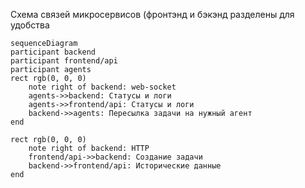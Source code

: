 Схема связей микросервисов (фронтэнд и бэкэнд разделены для удобства

```mermaid
sequenceDiagram
participant backend
participant frontend/api
participant agents
rect rgb(0, 0, 0)
    note right of backend: web-socket
    agents->>backend: Статусы и логи
    agents->>frontend/api: Статусы и логи
    backend->>agents: Пересылка задачи на нужный агент
end

rect rgb(0, 0, 0)
    note right of backend: HTTP
    frontend/api->>backend: Создание задачи
    backend->>frontend/api: Исторические данные
end

 
```
